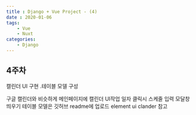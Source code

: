 ```yaml
---
title : Django + Vue Project - (4)
date : 2020-01-06
tags:
    - Vue
    - Nuxt
categories:
    - Django
---
```


## 4주차  
캘린더 UI 구현 .테이블 모델 구성

구글 캘린더와 비슷하게 메인페이지에 캘린더 UI작업
일자 클릭시 스케줄 입력 모달창 띄우기
테이블 모델은 깃허브 readme에 업로드
element ui clander 참고
